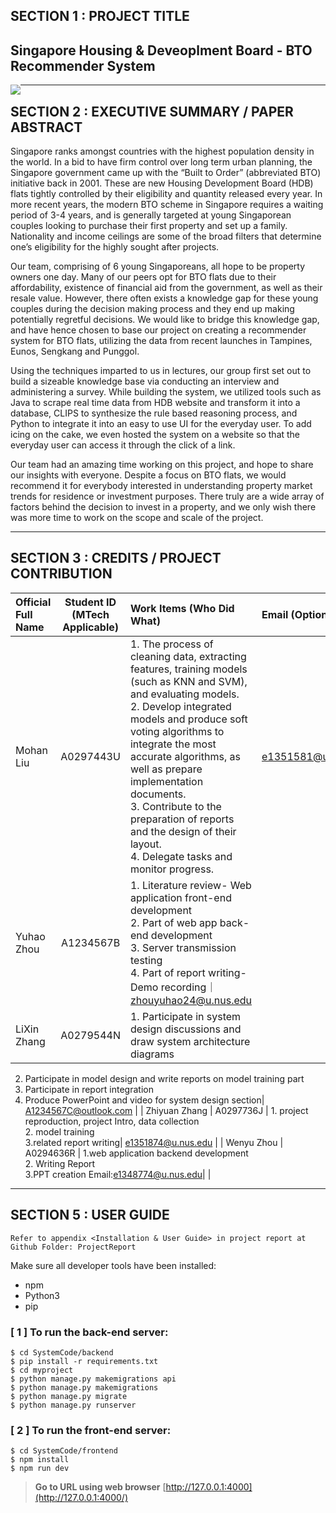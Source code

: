 ## SECTION 1 : PROJECT TITLE
## Singapore Housing & Deveoplment Board - BTO Recommender System

<img src="SystemCode/clips/static/hdb-bto.png"
     style="float: left; margin-right: 0px;" />

---

## SECTION 2 : EXECUTIVE SUMMARY / PAPER ABSTRACT
Singapore ranks amongst countries with the highest population density in the world. In a bid to have firm control over long term urban planning, the Singapore government came up with the “Built to Order” (abbreviated BTO) initiative back in 2001. These are new Housing Development Board (HDB) flats tightly controlled by their eligibility and quantity released every year. In more recent years, the modern BTO scheme in Singapore requires a waiting period of 3-4 years, and is generally targeted at young Singaporean couples looking to purchase their first property and set up a family. Nationality and income ceilings are some of the broad filters that determine one’s eligibility for the highly sought after projects. 


Our team, comprising of 6 young Singaporeans, all hope to be property owners one day. Many of our peers opt for BTO flats due to their affordability, existence of financial aid from the government, as well as their resale value. However, there often exists a knowledge gap for these young couples during the decision making process and they end up making potentially regretful decisions. We would like to bridge this knowledge gap, and have hence chosen to base our project on creating a recommender system for BTO flats, utilizing the data from recent launches in Tampines, Eunos, Sengkang and Punggol. 


Using the techniques imparted to us in lectures, our group first set out to build a sizeable knowledge base via conducting an interview and administering a survey. While building the system, we utilized tools such as Java to scrape real time data from HDB website and transform it into a database, CLIPS to synthesize the rule based reasoning process, and Python to integrate it into an easy to use UI for the everyday user. To add icing on the cake, we even hosted the system on a website so that the everyday user can access it through the click of a link.


Our team had an amazing time working on this project, and hope to share our insights with everyone. Despite a focus on BTO flats, we would recommend it for everybody interested in understanding property market trends for residence or investment purposes. There truly are a wide array of factors behind the decision to invest in a property, and we only wish there was more time to work on the scope and scale of the project. 

---

## SECTION 3 : CREDITS / PROJECT CONTRIBUTION

| Official Full Name  | Student ID (MTech Applicable)  | Work Items (Who Did What) | Email (Optional) |
| :------------ |:---------------:| :-----| :-----|
| Mohan Liu | A0297443U | 1. The process of cleaning data, extracting features, training models (such as KNN and SVM), and evaluating models.<br>2. Develop integrated models and produce soft voting algorithms to integrate the most accurate algorithms, as well as prepare implementation documents.<br>3. Contribute to the preparation of reports and the design of their layout.<br>4. Delegate tasks and monitor progress.| e1351581@u.nus.edu |
| Yuhao Zhou | A1234567B | 1. Literature review- Web application front-end development<br>2. Part of web app back-end development <br>3. Server transmission testing<br>4. Part of report writing- Demo recording｜zhouyuhao24@u.nus.edu|
| LiXin Zhang | A0279544N | 1. Participate in system design discussions and draw system architecture diagrams<br>
2. Participate in model design and write reports on model training part<br>
3. Participate in report integration<br>
4. Produce PowerPoint and video for system design section| A1234567C@outlook.com |
| Zhiyuan Zhang | A0297736J | 1. project reproduction, project Intro, data collection<br> 2. model training<br> 3.related report writing| e1351874@u.nus.edu |
| Wenyu Zhou | A0294636R  | 1.web application backend development<br> 2. Writing Report <br>3.PPT creation
Email:e1348774@u.nus.edu| |

---



## SECTION 5 : USER GUIDE

`Refer to appendix <Installation & User Guide> in project report at Github Folder: ProjectReport`

Make sure all developer tools have been installed:

- npm
- Python3
- pip

### [ 1 ] To run the back-end server:

```
$ cd SystemCode/backend
$ pip install -r requirements.txt
$ cd myproject
$ python manage.py makemigrations api
$ python manage.py makemigrations
$ python manage.py migrate
$ python manage.py runserver
```

### [ 2 ] To run the front-end server:

```
$ cd SystemCode/frontend
$ npm install
$ npm run dev
```

> **Go to URL using web browser** [http://127.0.0.1:4000](http://127.0.0.1:4000/)
